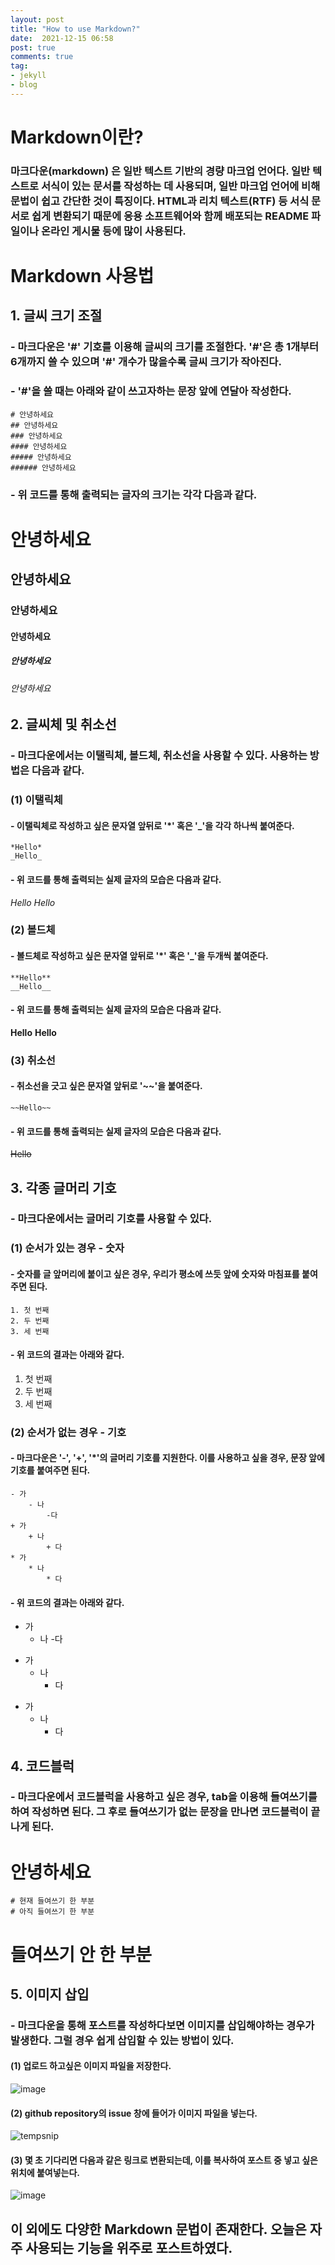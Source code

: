 ```yaml
---
layout: post
title: "How to use Markdown?"
date:  2021-12-15 06:58
post: true
comments: true
tag:
- jekyll 
- blog
---
```

# Markdown이란?

### **마크다운(markdown)** 은 일반 텍스트 기반의 경량 마크업 언어다. 일반 텍스트로 서식이 있는 문서를 작성하는 데 사용되며, 일반 마크업 언어에 비해 문법이 쉽고 간단한 것이 특징이다. HTML과 리치 텍스트(RTF) 등 서식 문서로 쉽게 변환되기 때문에 응용 소프트웨어와 함께 배포되는 README 파일이나 온라인 게시물 등에 많이 사용된다.

# Markdown 사용법

## 1. 글씨 크기 조절
### - 마크다운은 '#' 기호를 이용해 글씨의 크기를 조절한다. '#'은 총 1개부터 6개까지 쓸 수 있으며 '#' 개수가 많을수록 글씨 크기가 작아진다.
### - '#'을 쓸 때는 아래와 같이 쓰고자하는 문장 앞에 연달아 작성한다.
    # 안녕하세요
    ## 안녕하세요
    ### 안녕하세요
    #### 안녕하세요
    ##### 안녕하세요
    ###### 안녕하세요
### - 위 코드를 통해 출력되는 글자의 크기는 각각 다음과 같다.

# 안녕하세요
## 안녕하세요
### 안녕하세요
#### 안녕하세요
##### 안녕하세요
###### 안녕하세요


## 2. 글씨체 및 취소선

### - 마크다운에서는 이탤릭체, 볼드체, 취소선을 사용할 수 있다. 사용하는 방법은 다음과 같다.

### (1) 이탤릭체
#### - 이탤릭체로 작성하고 싶은 문자열 앞뒤로 '*' 혹은 '_'을 각각 하나씩 붙여준다.
    *Hello*
    _Hello_
#### - 위 코드를 통해 출력되는 실제 글자의 모습은 다음과 같다.
*Hello* 
_Hello_

### (2) 볼드체
#### - 볼드체로 작성하고 싶은 문자열 앞뒤로 '*' 혹은 '_'을 두개씩 붙여준다.
    **Hello**
    __Hello__
#### - 위 코드를 통해 출력되는 실제 글자의 모습은 다음과 같다.
**Hello**
__Hello__

### (3) 취소선
#### - 취소선을 긋고 싶은 문자열 앞뒤로 '~~'을 붙여준다.
    ~~Hello~~
#### - 위 코드를 통해 출력되는 실제 글자의 모습은 다음과 같다.
~~Hello~~


## 3. 각종 글머리 기호

### - 마크다운에서는 글머리 기호를 사용할 수 있다.

### (1) 순서가 있는 경우 - 숫자
#### - 숫자를 글 앞머리에 붙이고 싶은 경우, 우리가 평소에 쓰듯 앞에 숫자와 마침표를 붙여주면 된다.
    1. 첫 번째
    2. 두 번째
    3. 세 번째
#### - 위 코드의 결과는 아래와 같다.
1. 첫 번째
2. 두 번째
3. 세 번째

### (2) 순서가 없는 경우 - 기호
#### - 마크다운은 '-', '+', '*'의 글머리 기호를 지원한다. 이를 사용하고 싶을 경우, 문장 앞에 기호를 붙여주면 된다.
    - 가
        - 나
            -다
    + 가
        + 나
            + 다
    * 가
        * 나
            * 다
#### - 위 코드의 결과는 아래와 같다.
- 가
    - 나
        -다
+ 가
    + 나
        + 다
* 가
    * 나
        * 다


## 4. 코드블럭

### - 마크다운에서 코드블럭을 사용하고 싶은 경우, tab을 이용해 들여쓰기를 하여 작성하면 된다. 그 후로 들여쓰기가 없는 문장을 만나면 코드블럭이 끝나게 된다.

# 안녕하세요
    # 현재 들여쓰기 한 부분
    # 아직 들여쓰기 한 부분
# 들여쓰기 안 한 부분


## 5. 이미지 삽입

### - 마크다운을 통해 포스트를 작성하다보면 이미지를 삽입해야하는 경우가 발생한다. 그럴 경우 쉽게 삽입할 수 있는 방법이 있다.

#### (1) 업로드 하고싶은 이미지 파일을 저장한다.  

![image](https://user-images.githubusercontent.com/84260219/146176991-fba09e4c-522b-4be4-9b2f-bf9df30ba2c7.png) 

#### (2) github repository의 issue 창에 들어가 이미지 파일을 넣는다.

![tempsnip](https://user-images.githubusercontent.com/84260219/146177234-78f69665-bc05-4752-852c-22bc3f7a494c.png)

#### (3) 몇 초 기다리면 다음과 같은 링크로 변환되는데, 이를 복사하여 포스트 중 넣고 싶은 위치에 붙여넣는다.

![image](https://user-images.githubusercontent.com/84260219/146177385-2b53527a-a6e8-4375-b110-6917caf9e618.png)


## 이 외에도 다양한 Markdown 문법이 존재한다. 오늘은 자주 사용되는 기능을 위주로 포스트하였다.